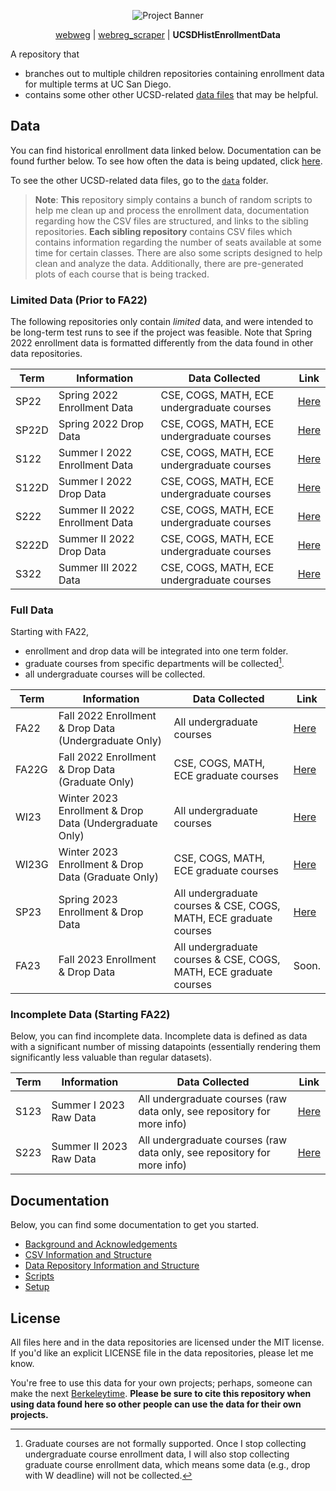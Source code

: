 <p align="center">
  <img src="https://github.com/ewang2002/UCSDHistEnrollData/blob/master/misc/assets/project_banner.png?raw=true"  alt="Project Banner"/>
</p>

<p align="center">
  <a href="https://github.com/ewang2002/webweg">webweg</a> |
  <a href="https://github.com/ewang2002/webreg_scraper">webreg_scraper</a> |
  <b>UCSDHistEnrollmentData</b>
</p>

A repository that 
- branches out to multiple children repositories containing enrollment data for multiple terms at UC San Diego.
- contains some other other UCSD-related [data files](https://github.com/ewang2002/UCSDHistEnrollData/tree/master/data) that may be helpful.

## Data
You can find historical enrollment data linked below. Documentation can be found further below. To see how often the data is being updated, click [here](https://github.com/ewang2002/UCSDHistEnrollData/issues/1).

To see the other UCSD-related data files, go to the [`data`](https://github.com/ewang2002/UCSDHistEnrollData/tree/master/data) folder.

> **Note**:
> **This** repository simply contains a bunch of random scripts to help me clean up and process the enrollment data, documentation regarding how the CSV files are structured, and links to the sibling repositories. **Each sibling repository** contains CSV files which contains information regarding the number of seats available at some time for certain classes. There are also some scripts designed to help clean and analyze the data. Additionally, there are pre-generated plots of each course that is being tracked.

### Limited Data (Prior to FA22)
The following repositories only contain _limited_ data, and were intended to be long-term test runs to see if the project was feasible. Note that Spring 2022 enrollment data is formatted differently from the data found in other data repositories.

| Term | Information | Data Collected | Link |
| ---- | ----------- | -------------- | ---- |
| SP22 | Spring 2022 Enrollment Data | CSE, COGS, MATH, ECE undergraduate courses | [Here](https://github.com/UCSD-Historical-Enrollment-Data/2022Spring) |
| SP22D | Spring 2022 Drop Data | CSE, COGS, MATH, ECE undergraduate courses | [Here](https://github.com/UCSD-Historical-Enrollment-Data/2022SpringDrop) |
| S122 | Summer I 2022 Enrollment Data | CSE, COGS, MATH, ECE undergraduate courses | [Here](https://github.com/UCSD-Historical-Enrollment-Data/2022Summer1) |
| S122D | Summer I 2022 Drop Data | CSE, COGS, MATH, ECE undergraduate courses | [Here](https://github.com/UCSD-Historical-Enrollment-Data/2022Summer1Drop) |
| S222 | Summer II 2022 Enrollment Data | CSE, COGS, MATH, ECE undergraduate courses | [Here](https://github.com/UCSD-Historical-Enrollment-Data/2022Summer2) |
| S222D | Summer II 2022 Drop Data | CSE, COGS, MATH, ECE undergraduate courses | [Here](https://github.com/UCSD-Historical-Enrollment-Data/2022Summer2Drop) |
| S322 | Summer III 2022 Data | CSE, COGS, MATH, ECE undergraduate courses | [Here](https://github.com/UCSD-Historical-Enrollment-Data/2022Summer3) |

### Full Data
Starting with FA22, 
- enrollment and drop data will be integrated into one term folder. 
- graduate courses from specific departments will be collected[^1].
- all undergraduate courses will be collected.

| Term | Information | Data Collected | Link |
| ---- | ----------- | -------------- | ---- |
| FA22 | Fall 2022 Enrollment & Drop Data (Undergraduate Only) | All undergraduate courses | [Here](https://github.com/UCSD-Historical-Enrollment-Data/2022Fall) |
| FA22G | Fall 2022 Enrollment & Drop Data (Graduate Only) | CSE, COGS, MATH, ECE graduate courses | [Here](https://github.com/UCSD-Historical-Enrollment-Data/2022FallGrad) |
| WI23 | Winter 2023 Enrollment & Drop Data (Undergraduate Only) | All undergraduate courses | [Here](https://github.com/UCSD-Historical-Enrollment-Data/2023Winter) |
| WI23G | Winter 2023 Enrollment & Drop Data (Graduate Only) | CSE, COGS, MATH, ECE graduate courses | [Here](https://github.com/UCSD-Historical-Enrollment-Data/2023WinterGrad) |
| SP23 | Spring 2023 Enrollment & Drop Data | All undergraduate courses & CSE, COGS, MATH, ECE graduate courses | [Here](https://github.com/UCSD-Historical-Enrollment-Data/2023Spring) |
| FA23 | Fall 2023 Enrollment & Drop Data | All undergraduate courses & CSE, COGS, MATH, ECE graduate courses | Soon. |

### Incomplete Data (Starting FA22)
Below, you can find incomplete data. Incomplete data is defined as data with a significant number of missing datapoints (essentially rendering them significantly less valuable than regular datasets).

| Term | Information | Data Collected | Link |
| ---- | ----------- | -------------- | ---- |
| S123 | Summer I 2023 Raw Data | All undergraduate courses (raw data only, see repository for more info) | [Here](https://github.com/UCSD-Historical-Enrollment-Data/2023Summer1) |
| S223 | Summer II 2023 Raw Data | All undergraduate courses (raw data only, see repository for more info) | [Here](https://github.com/UCSD-Historical-Enrollment-Data/2023Summer2) |


## Documentation
Below, you can find some documentation to get you started.
- [Background and Acknowledgements](https://github.com/ewang2002/UCSDHistEnrollData/blob/master/docs/background.md)
- [CSV Information and Structure](https://github.com/ewang2002/UCSDHistEnrollData/blob/master/docs/csv_info.md)
- [Data Repository Information and Structure](https://github.com/ewang2002/UCSDHistEnrollData/blob/master/docs/data_repo_info.md)
- [Scripts](https://github.com/ewang2002/UCSDHistEnrollData/blob/master/docs/scripts.md)
- [Setup](https://github.com/ewang2002/UCSDHistEnrollData/blob/master/docs/setup.md)


## License
All files here and in the data repositories are licensed under the MIT license. If you'd like an explicit LICENSE file in the data repositories, please let me know.

You're free to use this data for your own projects; perhaps, someone can make the next [Berkeleytime](https://berkeleytime.com/). **Please be sure to cite this repository when using data found here so other people can use the data for their own projects.**


[^1]: Graduate courses are not formally supported. Once I stop collecting undergraduate course enrollment data, I will also stop collecting graduate course enrollment data, which means some data (e.g., drop with W deadline) will not be collected.